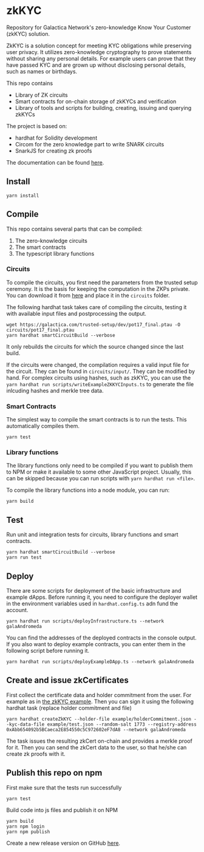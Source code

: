 # zkKYC

Repository for Galactica Network's zero-knowledge Know Your Customer (zkKYC) solution.

ZkKYC is a solution concept for meeting KYC obligations while preserving user privacy. It utilizes zero-knowledge cryptography to prove statements without sharing any personal details. For example users can prove that they have passed KYC and are grown up without disclosing personal details, such as names or birthdays.

This repo contains

- Library of ZK circuits
- Smart contracts for on-chain storage of zkKYCs and verification
- Library of tools and scripts for building, creating, issuing and querying zkKYCs

The project is based on:

- hardhat for Solidity development
- Circom for the zero knowledge part to write SNARK circuits
- SnarkJS for creating zk proofs

The documentation can be found [here](https://app.gitbook.com/o/IbmhhVJSM8rZ0aECe2R3/s/NMoORBGBxztthVlosoIF/galactica-concepts/zero-knowledge-kyc).

## Install

```shell
yarn install
```

## Compile

This repo contains several parts that can be compiled:

1. The zero-knowledge circuits
2. The smart contracts
3. The typescript library functions

### Circuits

To compile the circuits, you first need the parameters from the trusted setup ceremony. It is the basis for keeping the computation in the ZKPs private.
You can download it from [here](https://galactica.com/trusted-setup/dev/pot17_final.ptau) and place it in the `circuits` folder.

The following hardhat task takes care of compiling the circuits, testing it with available input files and postprocessing the output.

```shell
wget https://galactica.com/trusted-setup/dev/pot17_final.ptau -O circuits/pot17_final.ptau
yarn hardhat smartCircuitBuild --verbose
```

It only rebuilds the circuits for which the source changed since the last build.

If the circuits were changed, the compilation requires a valid input file for the circuit. They can be found in `circuits/input/`. They can be modified by hand. For complex circuits using hashes, such as zkKYC, you can use the `yarn hardhat run scripts/writeExampleZKKYCInputs.ts` to generate the file inlcuding hashes and merkle tree data.

### Smart Contracts

The simplest way to compile the smart contracts is to run the tests. This automatically compiles them.

```shell
yarn test
```

### Library functions

The library functions only need to be compiled if you want to publish them to NPM or make it available to some other JavaScript project. Usually, this can be skipped because you can run scripts with `yarn hardhat run <file>`.

To compile the library functions into a node module, you can run:

```shell
yarn build
```

## Test

Run unit and integration tests for circuits, library functions and smart contracts.

```shell
yarn hardhat smartCircuitBuild --verbose
yarn run test
```

## Deploy

There are some scripts for deployment of the basic infrastructure and example dApps.
Before running it, you need to configure the deployer wallet in the environment variables used in `hardhat.config.ts` adn fund the account.

```shell
yarn hardhat run scripts/deployInfrastructure.ts --network galaAndromeda
```

You can find the addresses of the deployed contracts in the console output.
If you also want to deploy example contracts, you can enter them in the following script before running it.

```shell
yarn hardhat run scripts/deployExampleDApp.ts --network galaAndromeda
```

## Create and issue zkCertificates

First collect the certificate data and holder commitment from the user. For example as in [the zkKYC example](example/kycFields.json).
Then you can sign it using the following hardhat task (replace holder commitment and file)

```shell
yarn hardhat createZkKYC --holder-file example/holderCommitment.json --kyc-data-file example/test.json --random-salt 1773 --registry-address 0xAbb654092b5BCaeca2E854550c5C972602eF7dA8 --network galaAndromeda
```

The task issues the resulting zkCert on-chain and provides a merkle proof for it.
Then you can send the zkCert data to the user, so that he/she can create zk proofs with it.

## Publish this repo on npm

First make sure that the tests run successfully

```shell
yarn test
```

Build code into js files and publish it on NPM

```shell
yarn build
yarn npm login
yarn npm publish
```

Create a new release version on GitHub [here](https://github.com/Galactica-corp/zkKYC/releases/new).
